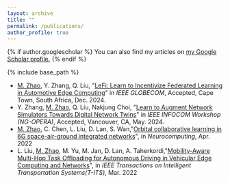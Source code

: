 ```yaml
---
layout: archive
title: ""
permalink: /publications/
author_profile: true
---
```


{% if author.googlescholar %}
  You can also find my articles on <u><a href="https://scholar.google.com/citations?user=VdsvDfUAAAAJ&hl=zh-CN">my Google Scholar profile</a>.</u>
{% endif %}

{% include base_path %}

<!-- {% for post in site.publications reversed %}
  {% include archive-single.html %}
{% endfor %} -->

 
* <u>M. Zhao</u>, Y. Zhang, Q. Liu, "[LeFi: Learn to Incentivize Federated Learning in Automotive Edge Computing](https://arxiv.org/abs/2311.12720)" in *IEEE GLOBECOM*, Accepted, Cape Town, South Africa, Dec. 2024.
* Y. Zhang, <u>M. Zhao</u>, Q. Liu, Nakjung Choi, "[Learn to Augment Network Simulators Towards Digital Network Twins](https://arxiv.org/abs/2311.12745)" in *IEEE INFOCOM Workshop (NG-OPERA)*, Accepted, Vancouver, CA, May. 2024.
* <u>M. Zhao</u>, C. Chen, L. Liu, D. Lan, S. Wan,"[Orbital collaborative learning in 6G space-air-ground integrated networks](https://www.sciencedirect.com/science/article/pii/S0925231222004945?casa_token=j0x5on8_Z-MAAAAA:R7HGQKa1Ee2V3g3SyVaxqSXxGXNQZw7TzzeAcGeLTNl1h19RlOd6js-Gq8RVqclLzBvGLEBvQQ)", in *Neurocomputing*, Apr. 2022
* L. Liu, <u>M. Zhao</u>, M. Yu, M. Jan, D. Lan, A. Taherkordi,"[Mobility-Aware Multi-Hop Task Offloading for Autonomous Driving in Vehicular Edge Computing and Networks](https://ieeexplore.ieee.org/stamp/stamp.jsp?tp=&arnumber=9686591)", in *IEEE Transactions on Intelligent Transportation Systems(T-ITS)*, Mar. 2022
